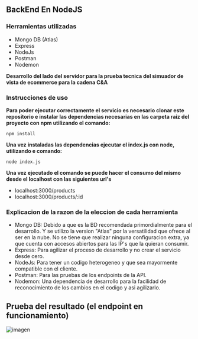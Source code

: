 ## BackEnd En NodeJS
### Herramientas utilizadas
- Mongo DB (Atlas)
- Express
- NodeJs
- Postman
- Nodemon

**Desarrollo del lado del servidor para la prueba tecnica del simuador de vista de ecommerce para la cadena C&A**

### Instrucciones de uso

**Para poder ejecutar correctamente el servicio es necesario clonar este repositorio e instalar las dependencias necesarias en las carpeta raiz del proyecto con npm utilizando el comando:**
~~~
npm install
~~~

**Una vez instaladas las dependencias ejecutar el index.js con node, utilizando e comando:**

~~~
node index.js
~~~
**Una vez ejecutado el comando se puede hacer el consumo del mismo desde el localhost con las siguientes url's**
- localhost:3000/products
- localhost:3000/products/:id

### Explicacion de la razon de la eleccion de cada herramienta
- Mongo DB: Debido a que es la BD recomendada primordialmente para el desarrollo. Y se utilizo la version "Atlas" por la versatilidad que ofrece al ser en la nube. No se tiene que realizar ninguna configuracion extra, ya que cuenta con accesos abiertos para las IP's que la quieran consumir.
- Express: Para agilizar el proceso de desarrollo y no crear el servicio desde cero.
- NodeJs: Para tener un codigo heterogeneo y que sea mayormente compatible con el cliente.
- Postman: Para las pruebas de los endpoints de la API.
- Nodemon: Una dependencia de desarrollo para la facilidad de reconocimiento de los cambios en el codigo y asi agilizarlo.

## Prueba del resultado (el endpoint en funcionamiento)
![imagen](https://github.com/AaronProp/ca-api/assets/72943848/f7133f01-1270-478b-9f8f-373c0932774c)
